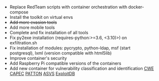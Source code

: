 * Replace RedTeam scripts with container orchestration with docker-compose
* Install the toolkit on virtual envs
* ~~Add more evasion tools~~
* Add more mobile tools
* Complete and fix installation of all tools
* Fix py2exe installation (requires-python:>=3.6, <3.10)>) on exfiltration.sh
* Fix installation of modules: pycrypto, python-ldap, msf (start postgresql), lxml (version compatible with html5lib)
* Improve container's security
* Add Raspberry Pi compatible versions of the containers
* Add new container for vulnerability classification and identification [CWE](https://cwe.mitre.org/data/downloads.html) [CAPEC](https://capec.mitre.org/data/index.html) [PATTON](https://github.com/BBVA/patton) [ASVS](https://github.com/Santandersecurityresearch/asvs) [ExploitDB](https://github.com/offensive-security/exploitdb)
